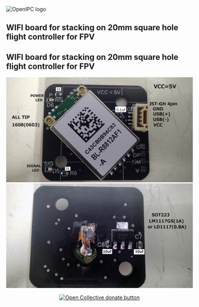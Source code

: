 ![OpenIPC logo](https://openipc.org/assets/openipc-logo-black.svg)

## WIFI board for stacking on 20mm square hole flight controller for FPV
## WIFI board for stacking on 20mm square hole flight controller for FPV
![top](WIFI-board.jpg)
![top](WIFI-board2.jpg)


<p align="center">
<a href="https://opencollective.com/openipc/contribute/backer-14335/checkout" target="_blank"><img src="https://opencollective.com/webpack/donate/button@2x.png?color=blue" width="250" alt="Open Collective donate button"></a>
</p>
